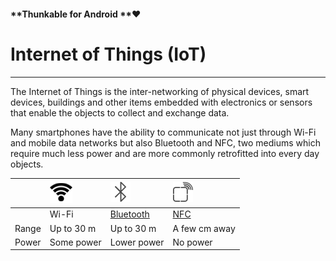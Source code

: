 #### **Thunkable for Android **❤

# Internet of Things \(IoT\)

---

The Internet of Things is the inter-networking of physical devices, smart devices, buildings and other items embedded with electronics or sensors that enable the objects to collect and exchange data.

Many smartphones have the ability to communicate not just through Wi-Fi and mobile data networks but also Bluetooth and NFC, two mediums which require much less power and are more commonly retrofitted into every day objects.

|  | ![](/assets/wifi-icon.png) | ![](/assets/bluetooth-icon.png) | ![](/assets/nfc-icon.png) |
| :--- | :--- | :--- | :--- |
|  | Wi-Fi | [Bluetooth](/Android/components/iot/bluetooth.md) | [NFC](/Android/components/iot/nfc-sensor.md) |
| Range | Up to 30 m | Up to 30 m | A few cm away |
| Power | Some power | Lower power | No power |



